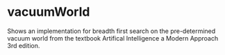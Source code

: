 # vacuumWorld

Shows an implementation for breadth first search on the pre-determined vacuum world from the textbook Artifical Intelligence a Modern Approach 3rd edition. 
